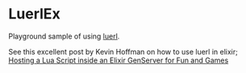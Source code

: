 # LuerlEx

Playground sample of using [luerl](https://github.com/rvirding/luerl).

See this excellent post by Kevin Hoffman on how to use luerl in elixir; [Hosting a Lua Script inside an Elixir GenServer for Fun and Games](https://kevinhoffman.medium.com/hosting-a-lua-script-inside-an-elixir-genserver-for-fun-and-games-2c0662660007)
